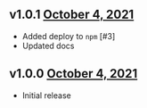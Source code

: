 v1.0.1 [October 4, 2021](https://github.com/lando/argv/releases/tag/v1.0.1)
------------------------

* Added deploy to `npm` [#3]
* Updated docs

v1.0.0 [October 4, 2021](https://github.com/lando/argv/releases/tag/v1.0.0)
------------------------

* Initial release
